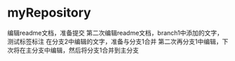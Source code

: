 # myRepository
编辑readme文档，准备提交
第二次编辑readme文档，branch1中添加的文字，测试标签标注
在分支2中编辑的文字，准备与分支1合并
第二次再分支1中编辑，下次将在主分支中编辑，然后将分支1合并到主分支

